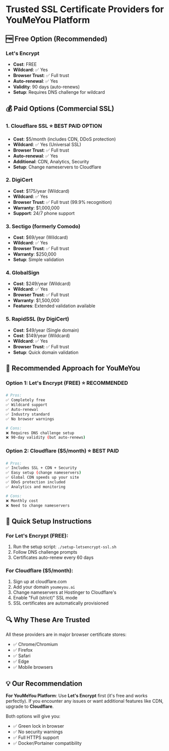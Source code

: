 # Trusted SSL Certificate Providers for YouMeYou Platform

## 🆓 Free Option (Recommended)

### Let's Encrypt
- **Cost**: FREE
- **Wildcard**: ✅ Yes
- **Browser Trust**: ✅ Full trust
- **Auto-renewal**: ✅ Yes
- **Validity**: 90 days (auto-renews)
- **Setup**: Requires DNS challenge for wildcard

## 💰 Paid Options (Commercial SSL)

### 1. **Cloudflare SSL** ⭐ BEST PAID OPTION
- **Cost**: $5/month (includes CDN, DDoS protection)
- **Wildcard**: ✅ Yes (Universal SSL)
- **Browser Trust**: ✅ Full trust
- **Auto-renewal**: ✅ Yes
- **Additional**: CDN, Analytics, Security
- **Setup**: Change nameservers to Cloudflare

### 2. **DigiCert**
- **Cost**: $175/year (Wildcard)
- **Wildcard**: ✅ Yes
- **Browser Trust**: ✅ Full trust (99.9% recognition)
- **Warranty**: $1,000,000
- **Support**: 24/7 phone support

### 3. **Sectigo (formerly Comodo)**
- **Cost**: $69/year (Wildcard)
- **Wildcard**: ✅ Yes
- **Browser Trust**: ✅ Full trust
- **Warranty**: $250,000
- **Setup**: Simple validation

### 4. **GlobalSign**
- **Cost**: $249/year (Wildcard)
- **Wildcard**: ✅ Yes
- **Browser Trust**: ✅ Full trust
- **Warranty**: $1,500,000
- **Features**: Extended validation available

### 5. **RapidSSL (by DigiCert)**
- **Cost**: $49/year (Single domain)
- **Cost**: $149/year (Wildcard)
- **Wildcard**: ✅ Yes
- **Browser Trust**: ✅ Full trust
- **Setup**: Quick domain validation

## 🎯 Recommended Approach for YouMeYou

### Option 1: Let's Encrypt (FREE) ⭐ RECOMMENDED
```bash
# Pros:
✅ Completely free
✅ Wildcard support
✅ Auto-renewal
✅ Industry standard
✅ No browser warnings

# Cons:
❌ Requires DNS challenge setup
❌ 90-day validity (but auto-renews)
```

### Option 2: Cloudflare ($5/month) ⭐ BEST PAID
```bash
# Pros:
✅ Includes SSL + CDN + Security
✅ Easy setup (change nameservers)
✅ Global CDN speeds up your site
✅ DDoS protection included
✅ Analytics and monitoring

# Cons:
❌ Monthly cost
❌ Need to change nameservers
```

## 🚀 Quick Setup Instructions

### For Let's Encrypt (FREE):
1. Run the setup script: `./setup-letsencrypt-ssl.sh`
2. Follow DNS challenge prompts
3. Certificates auto-renew every 60 days

### For Cloudflare ($5/month):
1. Sign up at cloudflare.com
2. Add your domain `youmeyou.ai`
3. Change nameservers at Hostinger to Cloudflare's
4. Enable "Full (strict)" SSL mode
5. SSL certificates are automatically provisioned

## 🔍 Why These Are Trusted

All these providers are in major browser certificate stores:
- ✅ Chrome/Chromium
- ✅ Firefox
- ✅ Safari
- ✅ Edge
- ✅ Mobile browsers

## 💡 Our Recommendation

**For YouMeYou Platform**: Use **Let's Encrypt** first (it's free and works perfectly). If you encounter any issues or want additional features like CDN, upgrade to **Cloudflare**.

Both options will give you:
- ✅ Green lock in browser
- ✅ No security warnings
- ✅ Full HTTPS support
- ✅ Docker/Portainer compatibility 